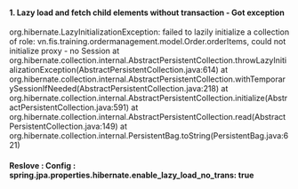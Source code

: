 #### 1. Lazy load and fetch child elements without transaction - Got exception

org.hibernate.LazyInitializationException: failed to lazily initialize a collection of role: vn.fis.training.ordermanagement.model.Order.orderItems, could not initialize proxy - no Session
at org.hibernate.collection.internal.AbstractPersistentCollection.throwLazyInitializationException(AbstractPersistentCollection.java:614)
at org.hibernate.collection.internal.AbstractPersistentCollection.withTemporarySessionIfNeeded(AbstractPersistentCollection.java:218)
at org.hibernate.collection.internal.AbstractPersistentCollection.initialize(AbstractPersistentCollection.java:591)
at org.hibernate.collection.internal.AbstractPersistentCollection.read(AbstractPersistentCollection.java:149)
at org.hibernate.collection.internal.PersistentBag.toString(PersistentBag.java:621)``
``

#### Reslove : Config : spring.jpa.properties.hibernate.enable_lazy_load_no_trans: true
